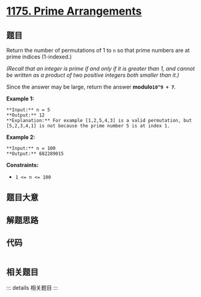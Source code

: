 # [1175. Prime Arrangements](https://leetcode.com/problems/prime-arrangements)

## 题目

Return the number of permutations of 1 to `n` so that prime numbers are at
prime indices (1-indexed.)

_(Recall that an integer  is prime if and only if it is greater than 1, and
cannot be written as a product of two positive integers both smaller than
it.)_

Since the answer may be large, return the answer **modulo`10^9 + 7`**.



**Example 1:**

    
    
    **Input:** n = 5
    **Output:** 12
    **Explanation:** For example [1,2,5,4,3] is a valid permutation, but [5,2,3,4,1] is not because the prime number 5 is at index 1.
    

**Example 2:**

    
    
    **Input:** n = 100
    **Output:** 682289015
    



**Constraints:**

  * `1 <= n <= 100`


## 题目大意

## 解题思路

## 代码

```javascript

```

## 相关题目

::: details 相关题目
:::
